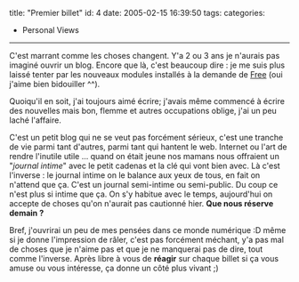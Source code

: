 title: "Premier billet"
id: 4
date: 2005-02-15 16:39:50
tags:
categories:
- Personal Views
---

C'est marrant comme les choses changent. Y'a 2 ou 3 ans je n'aurais pas imaginé ouvrir un blog. Encore que là, c'est beaucoup dire : je me suis plus laissé tenter par les nouveaux modules installés à la demande de [Free](http://www.free.fr) (oui j'aime bien bidouiller ^^).

Quoiqu'il en soit, j'ai toujours aimé écrire; j'avais même commencé à écrire des nouvelles mais bon, flemme et autres occupations oblige, j'ai un peu laché l'affaire.

C'est un petit blog qui ne se veut pas forcément sérieux, c'est une tranche de vie parmi tant d'autres, parmi tant qui hantent le web. Internet ou l'art de rendre l'inutile utile ... quand on était jeune nos mamans nous offraient un "_journal intime_" avec le petit cadenas et la clé qui vont bien avec. Là c'est l'inverse : le journal intime on le balance aux yeux de tous, en fait on n'attend que ça. C'est un journal semi-intime ou semi-public. Du coup ce n'est plus si intime que ça. On s'y habitue avec le temps, aujourd'hui on accepte de choses qu'on n'aurait pas cautionné hier. **Que nous réserve demain ?**

Bref, j'ouvrirai un peu de mes pensées dans ce monde numérique :D même si je donne l'impression de râler, c'est pas forcément méchant, y'a pas mal de choses que je n'aime pas et que je ne manquerai pas de dire, tout comme l'inverse. Après libre à vous de **réagir** sur chaque billet si ça vous amuse ou vous intéresse, ça donne un côté plus vivant ;)